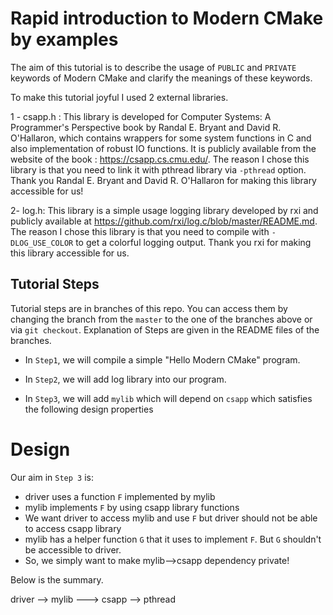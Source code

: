 # Rapid introduction to Modern CMake by examples

The aim of this tutorial is to describe the usage of `PUBLIC` and `PRIVATE` keywords of Modern CMake and clarify
the meanings of these keywords.

To make this tutorial joyful I used 2 external libraries.

1 - csapp.h : This library is developed for Computer Systems: A Programmer's Perspective book by Randal E. Bryant and David R. O'Hallaron,
which contains wrappers for some system functions in C and also implementation of robust IO functions. It is publicly available from the website of the book : https://csapp.cs.cmu.edu/. The reason I chose this library is that you need to link it with pthread library via `-pthread` option. Thank you Randal E. Bryant and David R. O'Hallaron for making this library accessible for us!

2- log.h: This library is a simple usage logging library developed by rxi and publicly available at https://github.com/rxi/log.c/blob/master/README.md.
The reason I chose this library is that you need to compile with `-DLOG_USE_COLOR` to get a colorful logging output. Thank you rxi for making this library accessible for us.

## Tutorial Steps

Tutorial steps are in branches of this repo. You can access them by changing the branch from the `master` to the one of the branches above or via 
`git checkout`. Explanation of Steps are given in the README files of the branches.

* In `Step1`, we will compile a simple "Hello Modern CMake" program.

* In `Step2`, we will add log library into our program.

* In `Step3`, we will add `mylib` which will depend on `csapp` which satisfies the following design properties  

# Design

Our aim in `Step 3` is: 

* driver uses a function `F` implemented by mylib
* mylib implements `F` by using csapp library functions
* We want driver to access mylib and use `F` but driver should not be able to access 
  csapp library
* mylib has a helper function `G` that it uses to implement `F`. But `G` shouldn't be 
  accessible to driver.
* So, we simply want to make mylib-->csapp dependency private!

 Below is the summary.

 driver --> mylib ---> csapp --> pthread

